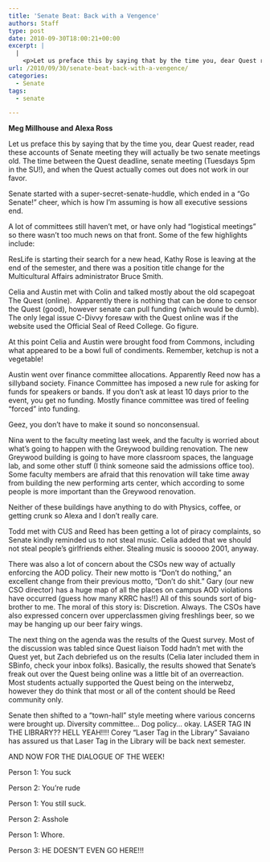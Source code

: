 ```yaml
---
title: 'Senate Beat: Back with a Vengence'
authors: Staff
type: post
date: 2010-09-30T18:00:21+00:00
excerpt: |
  |
    <p>Let us preface this by saying that by the time you, dear Quest reader,  read these accounts of Senate meeting they will actually be two senate  meetings old. The time between the Quest deadline,</p>
url: /2010/09/30/senate-beat-back-with-a-vengence/
categories:
  - Senate
tags:
  - senate

---
```

**Meg Millhouse and Alexa Ross**

Let us preface this by saying that by the time you, dear Quest reader, read these accounts of Senate meeting they will actually be two senate meetings old. The time between the Quest deadline, senate meeting (Tuesdays 5pm in the SU!), and when the Quest actually comes out does not work in our favor.

Senate started with a super-secret-senate-huddle, which ended in a “Go Senate!” cheer, which is how I’m assuming is how all executive sessions end.

A lot of committees still haven’t met, or have only had “logistical meetings” so there wasn’t too much news on that front. Some of the few highlights include:

ResLife is starting their search for a new head, Kathy Rose is leaving at the end of the semester, and there was a position title change for the Multicultural Affairs administrator Bruce Smith.

Celia and Austin met with Colin and talked mostly about the old scapegoat The Quest (online).  Apparently there is nothing that can be done to censor the Quest (good), however senate can pull funding (which would be dumb). The only legal issue C-Divvy foresaw with the Quest online was if the website used the Official Seal of Reed College. Go figure.

At this point Celia and Austin were brought food from Commons, including what appeared to be a bowl full of condiments. Remember, ketchup is not a vegetable!

Austin went over finance committee allocations. Apparently Reed now has a sillyband society. Finance Committee has imposed a new rule for asking for funds for speakers or bands. If you don’t ask at least 10 days prior to the event, you get no funding. Mostly finance committee was tired of feeling “forced” into funding.

Geez, you don’t have to make it sound so nonconsensual.

Nina went to the faculty meeting last week, and the faculty is worried about what’s going to happen with the Greywood building renovation. The new Greywood building is going to have more classroom spaces, the language lab, and some other stuff (I think someone said the admissions office too). Some faculty members are afraid that this renovation will take time away from building the new performing arts center, which according to some people is more important than the Greywood renovation.

Neither of these buildings have anything to do with Physics, coffee, or getting crunk so Alexa and I don’t really care.

Todd met with CUS and Reed has been getting a lot of piracy complaints, so Senate kindly reminded us to not steal music. Celia added that we should not steal people’s girlfriends either. Stealing music is sooooo 2001, anyway.

There was also a lot of concern about the CSOs new way of actually enforcing the AOD policy. Their new motto is “Don’t do nothing,” an excellent change from their previous motto, “Don’t do shit.” Gary (our new CSO director) has a huge map of all the places on campus AOD violations have occurred (guess how many KRRC has!!) All of this sounds sort of big-brother to me. The moral of this story is: Discretion. Always. The CSOs have also expressed concern over upperclassmen giving freshlings beer, so we may be hanging up our beer fairy wings.

The next thing on the agenda was the results of the Quest survey. Most of the discussion was tabled since Quest liaison Todd hadn’t met with the Quest yet, but Zach debriefed us on the results (Celia later included them in SBinfo, check your inbox folks). Basically, the results showed that Senate’s freak out over the Quest being online was a little bit of an overreaction. Most students actually supported the Quest being on the interwebz, however they do think that most or all of the content should be Reed community only.

Senate then shifted to a “town-hall” style meeting where various concerns were brought up. Diversity committee… Dog policy… okay. LASER TAG IN THE LIBRARY?? HELL YEAH!!!! Corey “Laser Tag in the Library” Savaiano has assured us that Laser Tag in the Library will be back next semester.

AND NOW FOR THE DIALOGUE OF THE WEEK!
  
Person 1: You suck
  
Person 2: You’re rude
  
Person 1: You still suck.
  
Person 2: Asshole
  
Person 1: Whore.
  
Person 3: HE DOESN’T EVEN GO HERE!!!